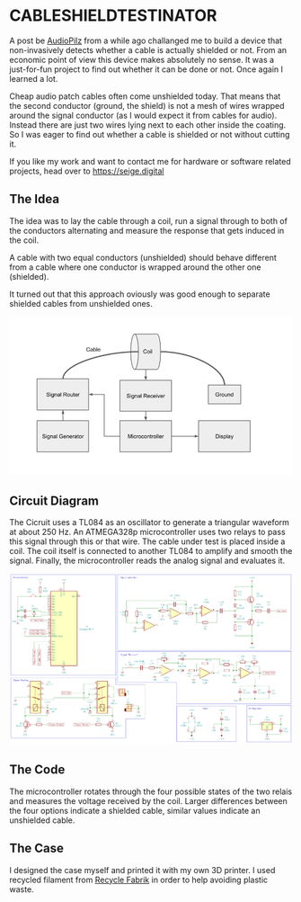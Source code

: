 # CABLESHIELDTESTINATOR

A post be [AudioPilz](https://www.youtube.com/@AudioPilz) from a while ago challanged me to build a device that non-invasively detects whether a cable is actually shielded or not. From an economic point of view this device makes absolutely no sense. It was a just-for-fun project to find out whether it can be done or not. Once again I learned a lot.

Cheap audio patch cables often come unshielded today. That means that the second conductor (ground, the shield) is not a mesh of wires wrapped around the signal conductor (as I would expect it from cables for audio). Instead there are just two wires lying next to each other inside the coating. So I was eager to find out whether a cable is shielded or not without cutting it. 

If you like my work and want to contact me for hardware or software related projects, head over to https://seige.digital

## The Idea

The idea was to lay the cable through a coil, run a signal through to both of the conductors alternating and measure the response that gets induced in the coil. 

A cable with two equal conductors (unshielded) should behave different from a cable where one conductor is wrapped around the other one (shielded).

It turned out that this approach oviously was good enough to separate shielded cables from unshielded ones.

![Block  diagram](images/blockdiagram.png)

## Circuit Diagram

The Cicruit uses a TL084 as an oscillator to generate a triangular waveform at about 250 Hz. An ATMEGA328p microcontroller uses two relays to pass this signal through this or that wire. The cable under test is placed inside a coil. The coil itself is connected to another TL084 to amplify and smooth the signal. Finally, the microcontroller reads the analog signal and evaluates it.

![Block  diagram](images/schematic.png)

## The Code

The microcontroller rotates through the four possible states of the two relais and measures the voltage received by the coil. Larger differences between the four options indicate a shielded cable, similar values indicate an unshielded cable.

## The Case

I designed the case myself and printed it with my own 3D printer. I used recycled filament from [Recycle Fabrik](https://recyclingfabrik.com) in order to help avoiding plastic waste.








